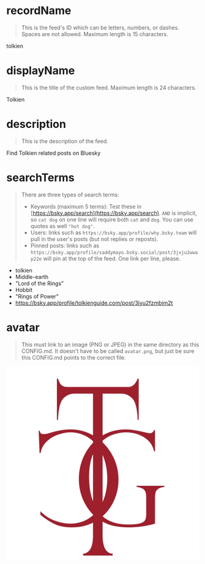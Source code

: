 
# recordName

> This is the feed's ID which can be letters, numbers, or dashes. Spaces are not allowed. Maximum length is 15 characters.

tolkien

# displayName

> This is the title of the custom feed. Maximum length is 24 characters.

Tolkien

# description

> This is the description of the feed.

Find Tolkien related posts on Bluesky

# searchTerms

> There are three types of search terms:
>
> - Keywords (maximum 5 terms): Test these in [https://bsky.app/search](https://bsky.app/search). `AND` is implicit, so `cat dog` on one line will require both `cat` and `dog`. You can use quotes as well `"hot dog"`.
> - Users: links such as `https://bsky.app/profile/why.bsky.team` will pull in the user's posts (but not replies or reposts).
> - Pinned posts: links such as `https://bsky.app/profile/saddymayo.bsky.social/post/3jxju2wwap22e` will pin at the top of the feed. One link per line, please.

- tolkien
- Middle-earth
- "Lord of the Rings"
- Hobbit
- "Rings of Power"
- https://bsky.app/profile/tolkienguide.com/post/3jyu2fzmbim2t


# avatar

> This must link to an image (PNG or JPEG) in the same directory as this CONFIG.md. It doesn't have to be called `avatar.png`, but just be sure this CONFIG.md points to the correct file.

![](tcg-red-avatar.jpg)
